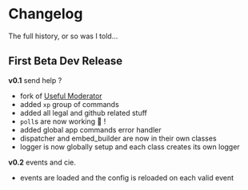 # Changelog

<summary>The full history, or so was I told...</summary>

## First Beta Dev Release

**v0.1** send help ?

- fork of [Useful Moderator](https://github.com/thomasByr/useful-moderator)
- added `xp` group of commands
- added all legal and github related stuff
- `poll`s are now working 🎉 !
- added global app commands error handler
- dispatcher and embed_builder are now in their own classes
- logger is now globally setup and each class creates its own logger

**v0.2** events and cie.

- events are loaded and the config is reloaded on each valid event
